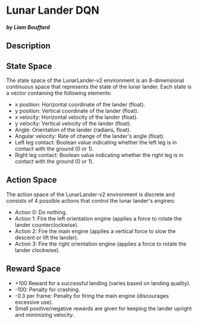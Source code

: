 # Lunar Lander DQN
##### by Liam Bouffard

## Description

## State Space
The state space of the LunarLander-v2 environment is an 8-dimensional continuous space that 
represents the state of the lunar lander. Each state is a vector containing the following elements:
- x position: Horizontal coordinate of the lander (float).
- y position: Vertical coordinate of the lander (float).
- x velocity: Horizontal velocity of the lander (float).
- y velocity: Vertical velocity of the lander (float).
- Angle: Orientation of the lander (radians, float).
- Angular velocity: Rate of change of the lander's angle (float).
- Left leg contact: Boolean value indicating whether the left leg is in contact with the ground (0 or 1).
- Right leg contact: Boolean value indicating whether the right leg is in contact with the ground (0 or 1).


## Action Space
The action space of the LunarLander-v2 environment is discrete and consists of 4 possible actions that control the lunar lander's engines:
- Action 0: Do nothing.
- Action 1: Fire the left orientation engine (applies a force to rotate the lander counterclockwise).
- Action 2: Fire the main engine (applies a vertical force to slow the descent or lift the lander).
- Action 3: Fire the right orientation engine (applies a force to rotate the lander clockwise).

## Reward Space
- +100  Reward for a successful landing (varies based on landing quality).
- -100: Penalty for crashing.
- -0.3 per frame: Penalty for firing the main engine (discourages excessive use).
- Small positive/negative rewards are given for keeping the lander upright and minimizing velocity.
